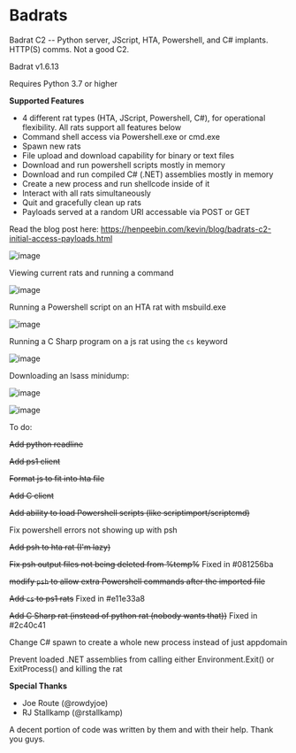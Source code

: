 # Badrats

Badrat C2 -- Python server, JScript, HTA, Powershell, and C# implants. HTTP(S) comms. Not a good C2.

Badrat v1.6.13

Requires Python 3.7 or higher

**Supported Features**

* 4 different rat types (HTA, JScript, Powershell, C#), for operational flexibility. All rats support all features below
* Command shell access via Powershell.exe or cmd.exe
* Spawn new rats
* File upload and download capability for binary or text files
* Download and run powershell scripts mostly in memory
* Download and run compiled C# (.NET) assemblies mostly in memory
* Create a new process and run shellcode inside of it
* Interact with all rats simultaneously
* Quit and gracefully clean up rats 
* Payloads served at a random URI accessable via POST or GET

Read the blog post here: https://henpeebin.com/kevin/blog/badrats-c2-initial-access-payloads.html

![image](/uploads/55cacc2c41463365ee6b86171b4ce5cc/image.png)

Viewing current rats and running a command

![image](/uploads/c9ac3ed3548edaf8550f007e487bf1aa/image.png)

Running a Powershell script on an HTA rat with msbuild.exe

![image](/uploads/2704d05148ed58402a8a3509da693cac/image.png)

Running a C Sharp program on a js rat using the `cs` keyword

![image](/uploads/be43bcb34c075851dd77da0da35eaffb/image.png)

Downloading an lsass minidump:

![image](/uploads/0947aaeb26deb423f4ba5de43c39fe31/image.png)

![image](/uploads/a82934014ffc695d8224a59c0036a7bc/image.png)

To do:

~~Add python readline~~

~~Add ps1 client~~

~~Format js to fit into hta file~~

~~Add C client~~

~~Add ability to load Powershell scripts (like scriptimport/scriptcmd)~~

Fix powershell errors not showing up with psh

~~Add psh to hta rat (I'm lazy)~~

~~Fix psh output files not being deleted from %temp%~~ Fixed in #081256ba

~~modify `psh` to allow extra Powershell commands after the imported file~~

~~Add `cs` to ps1 rats~~ Fixed in #e11e33a8

~~Add C Sharp rat (instead of python rat (nobody wants that))~~ Fixed in #2c40c41

Change C# spawn to create a whole new process instead of just appdomain

Prevent loaded .NET assemblies from calling either Environment.Exit() or ExitProcess() and killing the rat

**Special Thanks**

* Joe Route (@rowdyjoe)
* RJ Stallkamp (@rstallkamp)

A decent portion of code was written by them and with their help. Thank you guys.
